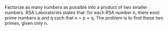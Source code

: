 Factorize as many numbers as possible into a product of two smaller numbers.
RSA Laboratories states that: for each RSA number n, there exist prime numbers p and q such that n = p × q. The problem is to find these two primes, given only n.
